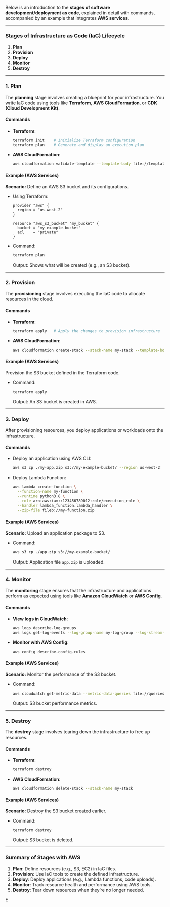 Below is an introduction to the **stages of software development/deployment as code**, explained in detail with commands, accompanied by an example that integrates **AWS services**.

---

### **Stages of Infrastructure as Code (IaC) Lifecycle**
1. **Plan**
2. **Provision**
3. **Deploy**
4. **Monitor**
5. **Destroy**

---

### **1. Plan**
The **planning** stage involves creating a blueprint for your infrastructure. You write IaC code using tools like **Terraform**, **AWS CloudFormation**, or **CDK (Cloud Development Kit)**.

#### **Commands**
- **Terraform**: 
  ```bash
  terraform init    # Initialize Terraform configuration
  terraform plan    # Generate and display an execution plan
  ```
- **AWS CloudFormation**: 
  ```bash
  aws cloudformation validate-template --template-body file://template.yaml
  ```
  
#### **Example (AWS Services)**
**Scenario:** Define an AWS S3 bucket and its configurations.
- Using Terraform:
  ```hcl
  provider "aws" {
    region = "us-west-2"
  }

  resource "aws_s3_bucket" "my_bucket" {
    bucket = "my-example-bucket"
    acl    = "private"
  }
  ```
- Command:
  ```bash
  terraform plan
  ```
  Output: Shows what will be created (e.g., an S3 bucket).

---

### **2. Provision**
The **provisioning** stage involves executing the IaC code to allocate resources in the cloud.

#### **Commands**
- **Terraform**: 
  ```bash
  terraform apply   # Apply the changes to provision infrastructure
  ```
- **AWS CloudFormation**: 
  ```bash
  aws cloudformation create-stack --stack-name my-stack --template-body file://template.yaml
  ```

#### **Example (AWS Services)**
Provision the S3 bucket defined in the Terraform code.
- Command:
  ```bash
  terraform apply
  ```
  Output: An S3 bucket is created in AWS.

---

### **3. Deploy**
After provisioning resources, you deploy applications or workloads onto the infrastructure.

#### **Commands**
- Deploy an application using AWS CLI:
  ```bash
  aws s3 cp ./my-app.zip s3://my-example-bucket/ --region us-west-2
  ```
- Deploy Lambda Function:
  ```bash
  aws lambda create-function \
    --function-name my-function \
    --runtime python3.8 \
    --role arn:aws:iam::123456789012:role/execution_role \
    --handler lambda_function.lambda_handler \
    --zip-file fileb://my-function.zip
  ```

#### **Example (AWS Services)**
**Scenario:** Upload an application package to S3.
- Command:
  ```bash
  aws s3 cp ./app.zip s3://my-example-bucket/
  ```
  Output: Application file `app.zip` is uploaded.

---

### **4. Monitor**
The **monitoring** stage ensures that the infrastructure and applications perform as expected using tools like **Amazon CloudWatch** or **AWS Config**.

#### **Commands**
- **View logs in CloudWatch**:
  ```bash
  aws logs describe-log-groups
  aws logs get-log-events --log-group-name my-log-group --log-stream-name my-log-stream
  ```
- **Monitor with AWS Config**:
  ```bash
  aws config describe-config-rules
  ```

#### **Example (AWS Services)**
**Scenario:** Monitor the performance of the S3 bucket.
- Command:
  ```bash
  aws cloudwatch get-metric-data --metric-data-queries file://queries.json --start-time 2023-01-01T00:00:00Z --end-time 2023-01-02T00:00:00Z
  ```
  Output: S3 bucket performance metrics.

---

### **5. Destroy**
The **destroy** stage involves tearing down the infrastructure to free up resources.

#### **Commands**
- **Terraform**: 
  ```bash
  terraform destroy
  ```
- **AWS CloudFormation**:
  ```bash
  aws cloudformation delete-stack --stack-name my-stack
  ```

#### **Example (AWS Services)**
**Scenario:** Destroy the S3 bucket created earlier.
- Command:
  ```bash
  terraform destroy
  ```
  Output: S3 bucket is deleted.

---

### **Summary of Stages with AWS**
1. **Plan**: Define resources (e.g., S3, EC2) in IaC files.
2. **Provision**: Use IaC tools to create the defined infrastructure.
3. **Deploy**: Deploy applications (e.g., Lambda functions, code uploads).
4. **Monitor**: Track resource health and performance using AWS tools.
5. **Destroy**: Tear down resources when they’re no longer needed.

E